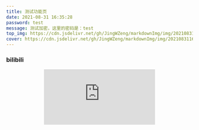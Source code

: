 ```yaml
---
title: 测试功能页
date: 2021-08-31 16:35:28
password: test
message: 测试加密，这里的密码是：test
top_img: https://cdn.jsdelivr.net/gh/JingWZeng/markdownImg/img/202108311650423.jpg
cover: https://cdn.jsdelivr.net/gh/JingWZeng/markdownImg/img/202108311650423.jpg
---
```


### bilibili
<div align=center class="aspect-ratio">
    <iframe src="https://player.bilibili.com/player.html?aid=9926758&&page=1&as_wide=1&high_quality=1&danmaku=0" 
    scrolling="no" 
    border="0" 
    frameborder="no" 
    framespacing="0" 
    high_quality=1
    danmaku=1 
    allowfullscreen="true"> 
    </iframe>
</div>